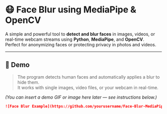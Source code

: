 # 😷 Face Blur using MediaPipe & OpenCV

A simple and powerful tool to **detect and blur faces** in images, videos, or real-time webcam streams using **Python**, **MediaPipe**, and **OpenCV**.  
Perfect for anonymizing faces or protecting privacy in photos and videos.

---

## 📸 Demo

> The program detects human faces and automatically applies a blur to hide them.  
> It works with single images, video files, or your webcam in real-time.

*(You can insert a demo GIF or image here later — see instructions below.)*

```markdown
![Face Blur Example](https://github.com/yourusername/Face-Blur-MediaPipe/assets/example.gif)
